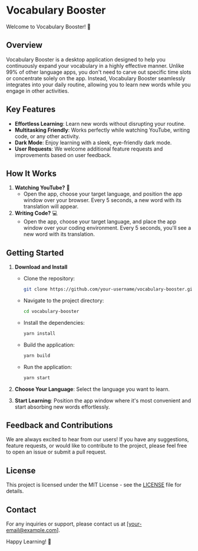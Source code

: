 # Vocabulary Booster

Welcome to Vocabulary Booster! 🚀

## Overview

Vocabulary Booster is a desktop application designed to help you continuously expand your vocabulary in a highly effective manner. Unlike 99% of other language apps, you don't need to carve out specific time slots or concentrate solely on the app. Instead, Vocabulary Booster seamlessly integrates into your daily routine, allowing you to learn new words while you engage in other activities.

## Key Features

- **Effortless Learning**: Learn new words without disrupting your routine.
- **Multitasking Friendly**: Works perfectly while watching YouTube, writing code, or any other activity.
- **Dark Mode**: Enjoy learning with a sleek, eye-friendly dark mode.
- **User Requests**: We welcome additional feature requests and improvements based on user feedback.

## How It Works

1. **Watching YouTube?** 🎥
   - Open the app, choose your target language, and position the app window over your browser. Every 5 seconds, a new word with its translation will appear.
2. **Writing Code?** 💻
   - Open the app, choose your target language, and place the app window over your coding environment. Every 5 seconds, you'll see a new word with its translation.

## Getting Started

1. **Download and Install**

   - Clone the repository:
     ```bash
     git clone https://github.com/your-username/vocabulary-booster.git
     ```
   - Navigate to the project directory:
     ```bash
     cd vocabulary-booster
     ```
   - Install the dependencies:
     ```bash
     yarn install
     ```
   - Build the application:
     ```bash
     yarn build
     ```
   - Run the application:
     ```bash
     yarn start
     ```

2. **Choose Your Language**: Select the language you want to learn.
3. **Start Learning**: Position the app window where it's most convenient and start absorbing new words effortlessly.

## Feedback and Contributions

We are always excited to hear from our users! If you have any suggestions, feature requests, or would like to contribute to the project, please feel free to open an issue or submit a pull request.

## License

This project is licensed under the MIT License - see the [LICENSE](LICENSE) file for details.

## Contact

For any inquiries or support, please contact us at [your-email@example.com].

Happy Learning! 🌟

